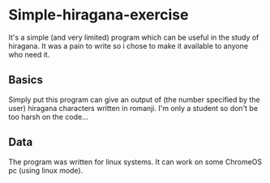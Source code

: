 # Simple-hiragana-exercise
It's a simple (and very limited) program which can be useful in the study of hiragana.
It was a pain to write so i chose to make it available to anyone who need it.

## Basics
Simply put this program can give an output of (the number specified by the user) hiragana characters written in romanji.
I'm only a student so don't be too harsh on the code...

## Data
The program was written for linux systems.
It can work on some ChromeOS pc (using linux mode).
